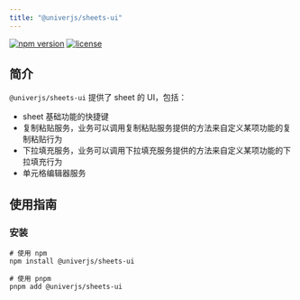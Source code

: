 ```yaml
---
title: "@univerjs/sheets-ui"
---
```


[![npm version](https://img.shields.io/npm/v/@univerjs/sheets-ui)](https://npmjs.org/package/@univerjs/sheets-ui)
[![license](https://img.shields.io/npm/l/@univerjs/sheets-ui)](https://img.shields.io/npm/l/@univerjs/sheets-ui)

## 简介

`@univerjs/sheets-ui` 提供了 sheet 的 UI，包括：

* sheet 基础功能的快捷键
* 复制粘贴服务，业务可以调用复制粘贴服务提供的方法来自定义某项功能的复制粘贴行为
* 下拉填充服务，业务可以调用下拉填充服务提供的方法来自定义某项功能的下拉填充行为
* 单元格编辑器服务

## 使用指南

### 安装

```shell
# 使用 npm
npm install @univerjs/sheets-ui

# 使用 pnpm
pnpm add @univerjs/sheets-ui
```
